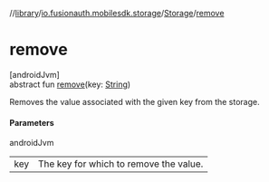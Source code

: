 //[library](../../../index.md)/[io.fusionauth.mobilesdk.storage](../index.md)/[Storage](index.md)/[remove](remove.md)

# remove

[androidJvm]\
abstract fun [remove](remove.md)(key: [String](https://kotlinlang.org/api/core/kotlin-stdlib/kotlin/-string/index.html))

Removes the value associated with the given key from the storage.

#### Parameters

androidJvm

| | |
|---|---|
| key | The key for which to remove the value. |